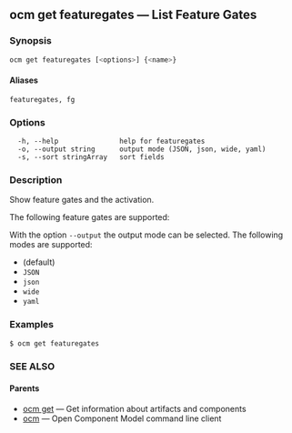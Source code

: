 ## ocm get featuregates &mdash; List Feature Gates

### Synopsis

```bash
ocm get featuregates [<options>] {<name>}
```

#### Aliases

```text
featuregates, fg
```

### Options

```text
  -h, --help               help for featuregates
  -o, --output string      output mode (JSON, json, wide, yaml)
  -s, --sort stringArray   sort fields
```

### Description

Show feature gates and the activation.

The following feature gates are supported:


With the option <code>--output</code> the output mode can be selected.
The following modes are supported:
  - <code></code> (default)
  - <code>JSON</code>
  - <code>json</code>
  - <code>wide</code>
  - <code>yaml</code>

### Examples

```bash
$ ocm get featuregates
```

### SEE ALSO

#### Parents

* [ocm get](ocm_get.md)	 &mdash; Get information about artifacts and components
* [ocm](ocm.md)	 &mdash; Open Component Model command line client

